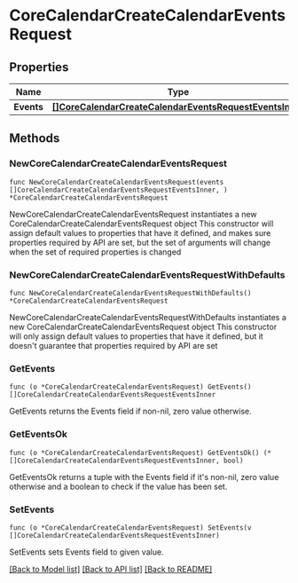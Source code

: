 # CoreCalendarCreateCalendarEventsRequest

## Properties

Name | Type | Description | Notes
------------ | ------------- | ------------- | -------------
**Events** | [**[]CoreCalendarCreateCalendarEventsRequestEventsInner**](CoreCalendarCreateCalendarEventsRequestEventsInner.md) |  | 

## Methods

### NewCoreCalendarCreateCalendarEventsRequest

`func NewCoreCalendarCreateCalendarEventsRequest(events []CoreCalendarCreateCalendarEventsRequestEventsInner, ) *CoreCalendarCreateCalendarEventsRequest`

NewCoreCalendarCreateCalendarEventsRequest instantiates a new CoreCalendarCreateCalendarEventsRequest object
This constructor will assign default values to properties that have it defined,
and makes sure properties required by API are set, but the set of arguments
will change when the set of required properties is changed

### NewCoreCalendarCreateCalendarEventsRequestWithDefaults

`func NewCoreCalendarCreateCalendarEventsRequestWithDefaults() *CoreCalendarCreateCalendarEventsRequest`

NewCoreCalendarCreateCalendarEventsRequestWithDefaults instantiates a new CoreCalendarCreateCalendarEventsRequest object
This constructor will only assign default values to properties that have it defined,
but it doesn't guarantee that properties required by API are set

### GetEvents

`func (o *CoreCalendarCreateCalendarEventsRequest) GetEvents() []CoreCalendarCreateCalendarEventsRequestEventsInner`

GetEvents returns the Events field if non-nil, zero value otherwise.

### GetEventsOk

`func (o *CoreCalendarCreateCalendarEventsRequest) GetEventsOk() (*[]CoreCalendarCreateCalendarEventsRequestEventsInner, bool)`

GetEventsOk returns a tuple with the Events field if it's non-nil, zero value otherwise
and a boolean to check if the value has been set.

### SetEvents

`func (o *CoreCalendarCreateCalendarEventsRequest) SetEvents(v []CoreCalendarCreateCalendarEventsRequestEventsInner)`

SetEvents sets Events field to given value.



[[Back to Model list]](../README.md#documentation-for-models) [[Back to API list]](../README.md#documentation-for-api-endpoints) [[Back to README]](../README.md)


